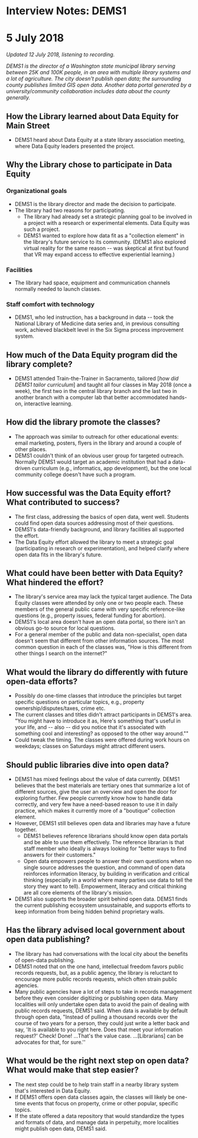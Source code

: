 #  Interview Notes: DEMS1
#  5 July 2018
*Updated 12 July 2018, listening to recording.*

*DEMS1 is the director of a Washington state municipal library serving between 25K and 100K people, in an area with multiple library systems and a lot of agriculture. The city doesn't publish open data; the surrounding county publishes limited GIS open data. Another data portal generated by a university/community collaboration includes data about the county generally.*

## How the Library learned about Data Equity for Main Street
- DEMS1 heard about Data Equity at a state library association meeting, where Data Equity leaders presented the project.

## Why the Library chose to participate in Data Equity
### Organizational goals
- DEMS1 is the library director and made the decision to participate.
- The library had two reasons for participating.
    - The library had already set a strategic planning goal to be involved in a project with a research or experimental elements. Data Equity was such a project.
    - DEMS1 wanted to explore how data fit as a "collection element" in the library's future service to its community. (DEMS1 also explored virtual reality for the same reason -- was skeptical at first but found that VR may expand access to effective experiential learning.)
### Facilities
- The library had space, equipment and communication channels normally needed to launch classes.
### Staff comfort with technology
- DEMS1, who led instruction, has a background in data -- took the National Library of Medicine data series and, in previous consulting work, achieved blackbelt level in the Six Sigma process improvement system.

## How much of the Data Equity program did the library complete?
- DEMS1 attended Train-the-Trainer in Sacramento, tailored [*how did DEMS1 tailor curriculum*] and taught all four classes in May 2018 (once a week), the first two in the central library branch and the last two in another branch with a computer lab that better accommodated hands-on, interactive learning.

## How did the library promote the classes?
- The approach was similar to outreach for other educational events: email marketing, posters, flyers in the library and around a couple of other places.
- DEMS1 couldn't think of an obvious user group for targeted outreach. Normally DEMS1 would target an academic institution that had a data-driven curriculum (e.g., informatics, app development), but the one local community college doesn't have such a program.

## How successful was the Data Equity effort? What contributed to success?
- The first class, addressing the basics of open data, went well. Students could find open data sources addressing most of their questions.  
- DEMS1's data-friendly background, and library facilities all supported the effort.
- The Data Equity effort allowed the library to meet a strategic goal (participating in research or experimentation), and helped clarify where open data fits in the library's future.

## What could have been better with Data Equity? What hindered the effort?
- The library's service area may lack the typical target audience. The Data Equity classes were attended by only one or two people each. These members of the general public came with very specific reference-like questions (e.g., property issues, federal funding for abortion).
- DEMS1's local area doesn't have an open data portal, so there isn't an obvious go-to source for local questions.
- For a general member of the public and data non-specialist, open data doesn't seem that different from other information sources. The most common question in each of the classes was, "How is this different from other things I search on the internet?"

## What would the library do differently with future open-data efforts?
- Possibly do one-time classes that introduce the principles but target specific questions on particular topics, e.g., property ownership/disputes/taxes, crime etc.
- The current classes and titles didn't attract participants in DEMS1's area. "You might have to introduce it as, Here's something that's useful in your life, and -- also -- did you notice that it's associated with something cool and interesting? as opposed to the other way around.""
- Could tweak the timing. The classes were offered during work hours on weekdays; classes on Saturdays might attract different users.

## Should public libraries dive into open data?
- DEMS1 has mixed feelings about the value of data currently. DEMS1 believes that the best materials are tertiary ones that summarize a lot of different sources, give the user an overview and open the door for exploring further. Few people currently know how to handle data correctly, and very few have a need-based reason to use it in daily practice, which makes it currently more of a "boutique" collection element.
- However, DEMS1 still believes open data and libraries may have a future together.
    - DEMS1 believes reference librarians should know open data portals and be able to use them effectively. The reference librarian is that staff member who ideally is always looking for "better ways to find answers for their customers."
    - Open data empowers people to answer their own questions when no single source addresses the question, and command of open data reinforces information literacy, by building in verification and critical thinking (especially in a world where many parties use data to tell the story they want to tell). Empowerment, literacy and critical thinking are all core elements of the library's mission.
- DEMS1 also supports the broader spirit behind open data. DEMS1 finds the current publishing ecosystem unsustainable, and supports efforts to keep information from being hidden behind proprietary walls.

## Has the library advised local government about open data publishing?
- The library has had conversations with the local city about the benefits of open-data publishing.
- DEMS1 noted that on the one hand, intellectual freedom favors public records requests, but, as a public agency, the library is reluctant to encourage more public records requests, which often strain public agencies.
- Many public agencies have a lot of steps to take in records management before they even consider digitizing or publishing open data. Many localities will only undertake open data to avoid the pain of dealing with public records requests, DEMS1 said. When data is available by default through open data, "Instead of pulling a thousand records over the course of two years for a person, they could just write a letter back and say, 'It is available to you right here. Does that meet your information request?' Check! Done! ...That's the value case. ...[Librarians] can be advocates for that, for sure.''

## What would be the right next step on open data? What would make that step easier?
- The next step could be to help train staff in a nearby library system that's interested in Data Equity.
- If DEMS1 offers open data classes again, the classes will likely be one-time events that focus on property, crime or other popular, specific topics.
- If the state offered a data repository that would standardize the types and formats of data, and manage data in perpetuity, more localities might publish open data, DEMS1 said.
